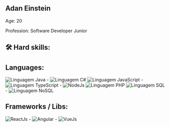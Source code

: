 ## Adan Einstein ###

Age: 20

Profession: Software Developer Junior


## 🛠️ Hard skills:
## Languages:
![Linguagem Java](https://img.shields.io/badge/-Java-orange) - ![Linguagem C#](https://img.shields.io/badge/-C%23-green)
![Linguagem JavaScript](https://img.shields.io/badge/-JavaScript-yellow) - ![Linguagem TypeScript](https://img.shields.io/badge/-TypeScript-blue) - ![NodeJs](https://img.shields.io/badge/-NodeJs-success)
![Linguagem PHP](https://img.shields.io/badge/-PHP-blueviolet)
![Linguagem SQL](https://img.shields.io/badge/-SQL-red) - ![Linguagem NoSQL](https://img.shields.io/badge/-NoSQL-lightgrey)
## Frameworks / Libs:
![ReactJs](https://img.shields.io/badge/-ReactJs-blue) - ![Angular](https://img.shields.io/badge/-Angular-red) - ![VueJs](https://img.shields.io/badge/-VueJs-green)
